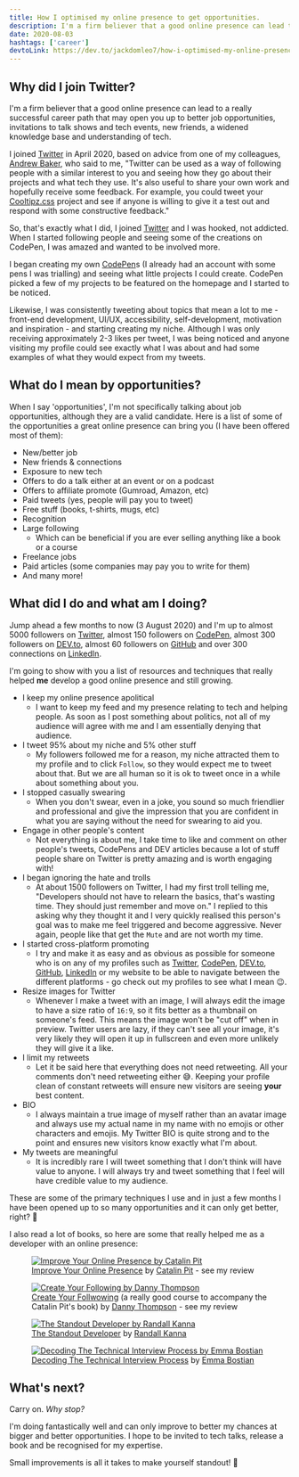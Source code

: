 ```yaml
---
title: How I optimised my online presence to get opportunities.
description: I'm a firm believer that a good online presence can lead to a really successful career path that may open you up to better job opportunities...
date: 2020-08-03
hashtags: ['career']
devtoLink: https://dev.to/jackdomleo7/how-i-optimised-my-online-presence-to-get-opportunities-2a77
---
```


## Why did I join Twitter?

I'm a firm believer that a good online presence can lead to a really successful career path that may open you up to better job opportunities, invitations to talk shows and tech events, new friends, a widened knowledge base and understanding of tech.

I joined [Twitter](https://twitter.com/jackdomleo7) in April 2020, based on advice from one of my colleagues, [Andrew Baker](https://twitter.com/ajbkr), who said to me, "Twitter can be used as a way of following people with a similar interest to you and seeing how they go about their projects and what tech they use. It's also useful to share your own work and hopefully receive some feedback. For example, you could tweet your [Cooltipz.css](https://cooltipz.jackdomleo.dev) project and see if anyone is willing to give it a test out and respond with some constructive feedback."

So, that's exactly what I did, I joined [Twitter](https://twitter.com/jackdomleo7) and I was hooked, not addicted. When I started following people and seeing some of the creations on CodePen, I was amazed and wanted to be involved more.

I began creating my own [CodePen](https://codepen.io/jackdomleo7)s (I already had an account with some pens I was trialling) and seeing what little projects I could create. CodePen picked a few of my projects to be featured on the homepage and I started to be noticed.

Likewise, I was consistently tweeting about topics that mean a lot to me - front-end development, UI/UX, accessibility, self-development, motivation and inspiration - and starting creating my niche. Although I was only receiving approximately 2-3 likes per tweet, I was being noticed and anyone visiting my profile could see exactly what I was about and had some examples of what they would expect from my tweets.

## What do I mean by opportunities?

When I say 'opportunities', I'm not specifically talking about job opportunities, although they are a valid candidate. Here is a list of some of the opportunities a great online presence can bring you (I have been offered most of them):
- New/better job
- New friends & connections
- Exposure to new tech
- Offers to do a talk either at an event or on a podcast
- Offers to affiliate promote (Gumroad, Amazon, etc)
- Paid tweets (yes, people will pay you to tweet)
- Free stuff (books, t-shirts, mugs, etc)
- Recognition
- Large following
  - Which can be beneficial if you are ever selling anything like a book or a course
- Freelance jobs
- Paid articles (some companies may pay you to write for them)
- And many more!

## What did I do and what am I doing?

Jump ahead a few months to now (3 August 2020) and I'm up to almost 5000 followers on [Twitter](https://twitter.com/jackdomleo7), almost 150 followers on [CodePen](https://codepen.io/jackdomleo7), almost 300 followers on [DEV.to](https://dev.to/jackdomleo7), almost 60 followers on [GitHub](https://github.com/jackdomleo7) and over 300 connections on [LinkedIn](https://linkedin/in/jackdomleo7).

I'm going to show with you a list of resources and techniques that really helped **me** develop a good online presence and still growing.

- I keep my online presence apolitical
  - I want to keep my feed and my presence relating to tech and helping people. As soon as I post something about politics, not all of my audience will agree with me and I am essentially denying that audience.
- I tweet 95% about my niche and 5% other stuff
  - My followers followed me for a reason, my niche attracted them to my profile and to click `Follow`, so they would expect me to tweet about that. But we are all human so it is ok to tweet once in a while about something about you.
- I stopped casually swearing
  - When you don't swear, even in a joke, you sound so much friendlier and professional and give the impression that you are confident in what you are saying without the need for swearing to aid you.
- Engage in other people's content
  - Not everything is about me, I take time to like and comment on other people's tweets, CodePens and DEV articles because a lot of stuff people share on Twitter is pretty amazing and is worth engaging with!
- I began ignoring the hate and trolls
  - At about 1500 followers on Twitter, I had my first troll telling me, "Developers should not have to relearn the basics, that's wasting time. They should just remember and move on." I replied to this asking why they thought it and I very quickly realised this person's goal was to make me feel triggered and become aggressive. Never again, people like that get the `Mute` and are not worth my time.
- I started cross-platform promoting
  - I try and make it as easy and as obvious as possible for someone who is on any of my profiles such as [Twitter](https://twitter.com/jackdomleo7), [CodePen](https://codepen.io/jackdomleo7), [DEV.to](https://dev.to/jackdomleo7), [GitHub](https://github.com/jackdomleo7), [LinkedIn](https://linkedin/in/jackdomleo7) or <nuxt-link to="/">my website</nuxt-link> to be able to navigate between the different platforms - go check out my profiles to see what I mean 😉.
- Resize images for Twitter
  - Whenever I make a tweet with an image, I will always edit the image to have a size ratio of `16:9`, so it fits better as a thumbnail on someone's feed. This means the image won't be "cut off" when in preview. Twitter users are lazy, if they can't see all your image, it's very likely they will open it up in fullscreen and even more unlikely they will give it a like.
- I limit my retweets
  - Let it be said here that everything does not need retweeting. All your comments don't need retweeting either 😅. Keeping your profile clean of constant retweets will ensure new visitors are seeing **your** best content.
- BIO
  - I always maintain a true image of myself rather than an avatar image and always use my actual name in my name with no emojis or other characters and emojis. My Twitter BIO is quite strong and to the point and ensures new visitors know exactly what I'm about.
- My tweets are meaningful
  - It is incredibly rare I will tweet something that I don't think will have value to anyone. I will always try and tweet something that I feel will have credible value to my audience.

These are some of the primary techniques I use and in just a few months I have been opened up to so many opportunities and it can only get better, right? 💪

I also read a lot of books, so here are some that really helped me as a developer with an online presence:

<figure>
  <a href="https://gumroad.com/a/875132019" rel="nofollow noopener" target="_blank">
    <img src="/blog/how-i-optimised-my-online-presence-to-get-opportunities/improve-your-online-presence-catalin-pit.png" alt="Improve Your Online Presence by Catalin Pit" />
  </a>
  <figcaption>
    <a href="https://gumroad.com/a/875132019" rel="nofollow noopener" target="_blank">Improve Your Online Presence</a> by <a href="https://twitter.com/catalinmpit" rel="nofollow noopener" target="_blank">Catalin Pit</a> - see my <nuxt-link to="/blog/book-review-building-an-online-presence-by-catalin-pit">review</nuxt-link>
  </figcaption>
</figure>

<figure>
  <a href="https://gumroad.com/a/581530739" rel="nofollow noopener" target="_blank">
    <img src="/blog/how-i-optimised-my-online-presence-to-get-opportunities/create-your-following-danny-thompson.png" alt="Create Your Following by Danny Thompson" />
  </a>
  <figcaption>
    <a href="https://gumroad.com/a/581530739" rel="nofollow noopener" target="_blank">Create Your Follwowing</a> (a really good course to accompany the Catalin Pit's book) by <a href="https://twitter.com/DThompsonDev" rel="nofollow noopener" target="_blank">Danny Thompson</a> - see my <nuxt-link to="/blog/book-review-building-an-online-presence-by-catalin-pit">review</nuxt-link>
  </figcaption>
</figure>

<figure>
  <a href="https://randallkanna.com/the-standout-developer" rel="nofollow noopener" target="_blank">
    <img src="/blog/how-i-optimised-my-online-presence-to-get-opportunities/the-standout-developer-randall-kanna.png" alt="The Standout Developer by Randall Kanna" />
  </a>
  <figcaption>
    <a href="https://randallkanna.com/the-standout-developer" rel="nofollow noopener" target="_blank">The Standout Developer</a> by <a href="https://twitter.com/RandallKanna" rel="nofollow noopener" target="_blank">Randall Kanna</a>
  </figcaption>
</figure>

<figure>
  <a href="https://gumroad.com/l/aUVXY" rel="nofollow noopener" target="_blank">
    <img src="/blog/how-i-optimised-my-online-presence-to-get-opportunities/decoding-the-technical-interview-process-emma-bostian.png" alt="Decoding The Technical Interview Process by Emma Bostian" />
  </a>
  <figcaption>
    <a href="https://gumroad.com/l/aUVXY" rel="nofollow noopener" target="_blank">Decoding The Technical Interview Process</a> by <a href="https://twitter.com/EmmaBostian" rel="nofollow noopener" target="_blank">Emma Bostian</a>
  </figcaption>
</figure>

## What's next?

Carry on. _Why stop?_

I'm doing fantastically well and can only improve to better my chances at bigger and better opportunities. I hope to be invited to tech talks, release a book and be recognised for my expertise.

Small improvements is all it takes to make yourself standout! 💪